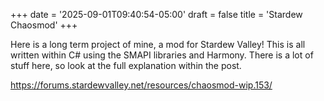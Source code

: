 +++
date = '2025-09-01T09:40:54-05:00'
draft = false
title = 'Stardew Chaosmod'
+++



Here is a long term project of mine, a mod for Stardew Valley! This is all written within C# using the SMAPI libraries and Harmony. There is a lot of stuff here, so look at the full explanation within the post.



https://forums.stardewvalley.net/resources/chaosmod-wip.153/

